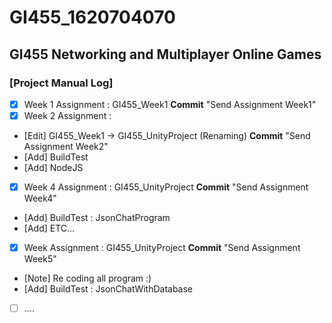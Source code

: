# GI455_1620704070
## GI455 Networking and Multiplayer Online Games

### [Project Manual Log]

* [x] Week 1 Assignment : GI455_Week1 **Commit** "Send Assignment Week1"
* [x] Week 2 Assignment : 
 * [Edit] GI455_Week1 -> GI455_UnityProject (Renaming) **Commit** "Send Assignment Week2"
 * [Add] BuildTest
 * [Add] NodeJS
* [x] Week 4 Assignment : GI455_UnityProject **Commit** "Send Assignment Week4"
 * [Add] BuildTest : JsonChatProgram
 * [Add] ETC...
* [x] Week  Assignment : GI455_UnityProject **Commit** "Send Assignment Week5"
 * [Note] Re coding all program :)
 * [Add] BuildTest : JsonChatWithDatabase
* [ ] ....
